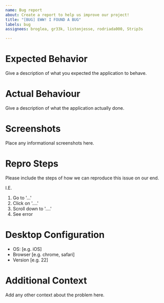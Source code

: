 ```yaml
---
name: Bug report
about: Create a report to help us improve our project!
title: "[BUG] EWW! I FOUND A BUG"
labels: bug
assignees: broglea, gr33k, listonjesse, rodriada000, Strip3s

---
```


# Expected Behavior

Give a description of what you expected the application to behave.

# Actual Behaviour

Give a description of what the application actually done.

# Screenshots

Place any informational screenshots here. 

# Repro Steps

Please include the steps of how we can reproduce this issue on our end. 

I.E.

1. Go to '...'
2. Click on '....'
3. Scroll down to '....'
4. See error

# Desktop Configuration
 - OS: [e.g. iOS]
 - Browser [e.g. chrome, safari]
 - Version [e.g. 22]

# Additional Context

Add any other context about the problem here.

